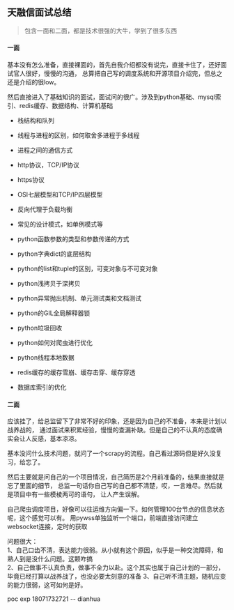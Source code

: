 <!--
2020-03-29 21:55:25
https://ae01.alicdn.com/kf/Haf4d3b0529ba47669bf69c7bfc71a5f1Y.png
职场|生活
天融信面试总结
包含一面和二面，都是技术很强的大牛，学到了很多东西
包含一面和二面，都是技术很强的大牛，学到了很多东西
-->

## 天融信面试总结

> 包含一面和二面，都是技术很强的大牛，学到了很多东西

#### 一面
基本没有怎么准备，直接裸面的，首先自我介绍都没有说完，直接卡住了，还好面试官人很好，慢慢的沟通，
总算把自己写的调度系统和开源项目介绍完，但总之还是介绍的很low。

然后直接进入了基础知识的面试，面试问的很广。涉及到python基础、mysql索引、redis缓存、数据结构、计算机基础
* 栈结构和队列
* 线程与进程的区别，如何取舍多进程于多线程
* 进程之间的通信方式
* http协议，TCP/IP协议
* https协议
* OSI七层模型和TCP/IP四层模型
* 反向代理于负载均衡
* 常见的设计模式，如单例模式等

* python函数参数的类型和参数传递的方式
* python字典dict的底层结构
* python的list和tuple的区别，可变对象与不可变对象
* python浅拷贝于深拷贝
* python异常抛出机制、单元测试类和文档测试
* python的GIL全局解释器锁
* python垃圾回收
* python如何对爬虫进行优化
* python线程本地数据

* redis缓存的缓存雪崩、缓存击穿、缓存穿透

* 数据库索引的优化

#### 二面
应该挂了，给总监留下了非常不好的印象，还是因为自己的不准备，本来是计划以战养战的，
通过面试来积累经验，慢慢的查漏补缺。但是自己的不认真的态度确实会让人反感，基本凉凉。

基本没问什么技术问题，就问了一个scrapy的流程。自己看过源码但是好久没复习，给忘了。

然后主要就是问自己的一个项目情况，自己简历是2个月前准备的，结果直接就是忘了里面的细节，
总监一句话你自己写的自己都不清楚，哎，一言难尽。然后就是项目中有一些模棱两可的语句，
让人产生误解。

自己爬虫调度项目，好像可以往运维方向偏一下。如何管理100台节点的信息状态呢，这个感觉可以有。
用pywss单独监听一个端口，前端直接访问建立websocket连接，定时的获取

问题很大：  
1、自己口齿不清，表达能力很弱。从小就有这个原因，似乎是一种交流障碍，和熟人到是没什么问题。这颗咋搞  
2、自己做事不认真负责，做事不全力以赴。这个其实也属于自己计划的一部分，毕竟已经打算以战养战了，也没必要太刻意的准备
3、自己听不清主题，随机应变的能力很弱，这可如何是好。

poc exp
18071732721  -- dianhua

